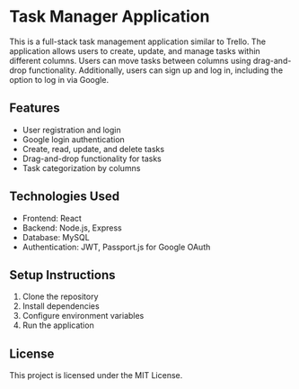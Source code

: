 # Task Manager Application

This is a full-stack task management application similar to Trello. The application allows users to create, update, and manage tasks within different columns. Users can move tasks between columns using drag-and-drop functionality. Additionally, users can sign up and log in, including the option to log in via Google.

## Features

- User registration and login
- Google login authentication
- Create, read, update, and delete tasks
- Drag-and-drop functionality for tasks
- Task categorization by columns

## Technologies Used

- Frontend: React
- Backend: Node.js, Express
- Database: MySQL
- Authentication: JWT, Passport.js for Google OAuth

## Setup Instructions

1. Clone the repository
2. Install dependencies
3. Configure environment variables
4. Run the application

## License

This project is licensed under the MIT License.

